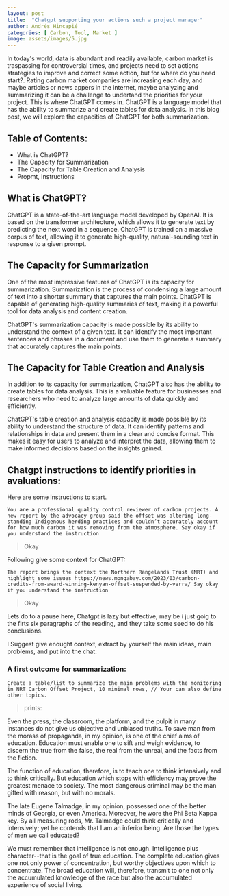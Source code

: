 ```yaml
---
layout: post
title:  "Chatgpt supporting your actions such a project manager"
author: Andrés Hincapié 
categories: [ Carbon, Tool, Market ]
image: assets/images/5.jpg
---
```


In today's world, data is abundant and readily available, carbon market is traspassing for controversial times, and projects need to set actions strategies to improve and correct some action, but for where do you need start?.
Rating carbon market companies are increasing each day, and maybe articles or news appers in the internet, maybe analyzing and summarizing it can be a challenge to undertand the priorities for your project. This is where ChatGPT comes in. ChatGPT is a language model that has the ability to summarize and create tables for data analysis. In this blog post, we will explore the capacities of ChatGPT for both summarization.

## Table of Contents:

- What is ChatGPT?
- The Capacity for Summarization
- The Capacity for Table Creation and Analysis
- Propmt, Instructions

## What is ChatGPT?

ChatGPT is a state-of-the-art language model developed by OpenAI. It is based on the transformer architecture, which allows it to generate text by predicting the next word in a sequence. ChatGPT is trained on a massive corpus of text, allowing it to generate high-quality, natural-sounding text in response to a given prompt.

## The Capacity for Summarization

One of the most impressive features of ChatGPT is its capacity for summarization. Summarization is the process of condensing a large amount of text into a shorter summary that captures the main points. ChatGPT is capable of generating high-quality summaries of text, making it a powerful tool for data analysis and content creation.

ChatGPT's summarization capacity is made possible by its ability to understand the context of a given text. It can identify the most important sentences and phrases in a document and use them to generate a summary that accurately captures the main points.

## The Capacity for Table Creation and Analysis

In addition to its capacity for summarization, ChatGPT also has the ability to create tables for data analysis. This is a valuable feature for businesses and researchers who need to analyze large amounts of data quickly and efficiently.

ChatGPT's table creation and analysis capacity is made possible by its ability to understand the structure of data. It can identify patterns and relationships in data and present them in a clear and concise format. This makes it easy for users to analyze and interpret the data, allowing them to make informed decisions based on the insights gained.

## Chatgpt instructions to identify priorities in avaluations:



Here are some instructions to start.

`You are a professional quality control reviewer of carbon projects. A new report by the advocacy group said the offset was altering long-standing Indigenous herding practices and couldn’t accurately account for how much carbon it was removing from the atmosphere. Say okay if you understand the instruction`
> Okay

Following give some context for ChatGPT:

`The report brings the context the Northern Rangelands Trust (NRT) and highlight some issues https://news.mongabay.com/2023/03/carbon-credits-from-award-winning-kenyan-offset-suspended-by-verra/ Say okay if you understand the instruction`
> Okay

Lets do to a pause here, Chatgpt is lazy but effective, may be i just goig to the firts six paragraphs of the reading, and they take some seed to do his conclusions.

I Suggest give enought context, extract by yourself the main ideas, main problems, and put into the chat.

### A first outcome for summarization:

`Create a table/list to summarize the main problems with the monitoring in NRT Carbon Offset Project, 10 minimal rows, // Your can also define other topics.`
>prints:

Even the press, the classroom, the platform, and the pulpit in many instances do not give us objective and unbiased truths. To save man from the morass of propaganda, in my opinion, is one of the chief aims of education. Education must enable one to sift and weigh evidence, to discern the true from the false, the real from the unreal, and the facts from the fiction.

The function of education, therefore, is to teach one to think intensively and to think critically. But education which stops with efficiency may prove the greatest menace to society. The most dangerous criminal may be the man gifted with reason, but with no morals.

The late Eugene Talmadge, in my opinion, possessed one of the better minds of Georgia, or even America. Moreover, he wore the Phi Beta Kappa key. By all measuring rods, Mr. Talmadge could think critically and intensively; yet he contends that I am an inferior being. Are those the types of men we call educated?

We must remember that intelligence is not enough. Intelligence plus character--that is the goal of true education. The complete education gives one not only power of concentration, but worthy objectives upon which to concentrate. The broad education will, therefore, transmit to one not only the accumulated knowledge of the race but also the accumulated experience of social living.

